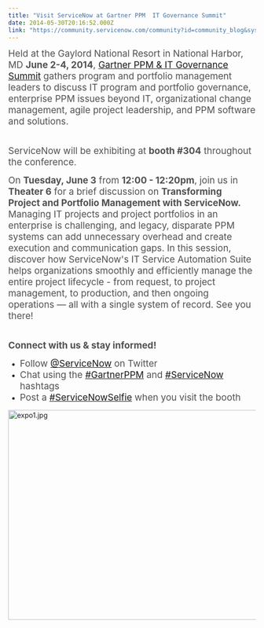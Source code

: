 ```yaml
---
title: "Visit ServiceNow at Gartner PPM  IT Governance Summit"
date: 2014-05-30T20:16:52.000Z
link: "https://community.servicenow.com/community?id=community_blog&sys_id=bbbd6ea9dbd0dbc01dcaf3231f9619cd"
---
```

<p><span style="font-size: 14.0pt; color: #515151;">Held at the Gaylord National Resort in National Harbor, MD <strong>June 2-4, 2014</strong>, <a title="w.gartner.com/technology/summits/na/program-management/" href="http://www.gartner.com/technology/summits/na/program-management/">Gartner PPM &amp; IT Governance Summit</a> gathers program and portfolio management leaders to discuss IT program and portfolio governance, enterprise PPM issues beyond IT, organizational change management, agile project leadership, and PPM software and solutions.</span></p><p><span style="font-size: 14.0pt; color: #515151;"><br/>ServiceNow will be exhibiting at <strong>booth #304</strong> throughout the conference. </span></p><p></p><p><span style="font-size: 14.0pt; color: #515151;">On <strong>Tuesday, June 3</strong> from <strong>12:00 - 12:20pm</strong>, join us in <strong>Theater 6</strong> for a brief discussion on <strong>Transforming Project and Portfolio Management with ServiceNow. </strong>Managing IT projects and project portfolios in an enterprise is challenging, and legacy, disparate PPM systems can add unnecessary overhead and create execution and communication gaps. In this session, discover how ServiceNow's IT Service Automation Suite helps organizations smoothly and efficiently manage the entire project lifecycle - from request, to project management, to production, and then ongoing operations — all with a single system of record. See you there!<br/> <br/> </span></p><p><strong style="color: #515151; font-size: 14.0pt;">Connect with us &amp; stay informed! </strong></p><ul style="list-style-type: disc;"><li><span style="font-size: 14.0pt; color: #515151;">Follow <a title="witter.com/servicenow" href="https://twitter.com/servicenow">@ServiceNow</a> on Twitter</span></li><li><span style="font-size: 14.0pt; color: #515151;">Chat using the <a title="witter.com/hashtag/gartnerppm" href="https://twitter.com/hashtag/gartnerppm">#GartnerPPM</a> and <a title="witter.com/hashtag/servicenow" href="https://twitter.com/hashtag/servicenow">#ServiceNow</a> hashtags</span></li><li><span style="font-size: 14.0pt; color: #515151;">Post a <a title="agboard.com/ServiceNowSelfie" href="https://tagboard.com/ServiceNowSelfie">#ServiceNowSelfie</a> when you visit the booth</span></li></ul><p></p><p><img  alt="expo1.jpg" class="image-0 jive-image" src="4df43882db5cdfc03eb27a9e0f9619b0.iix" style="height: 427px; width: 620px;"/></p>